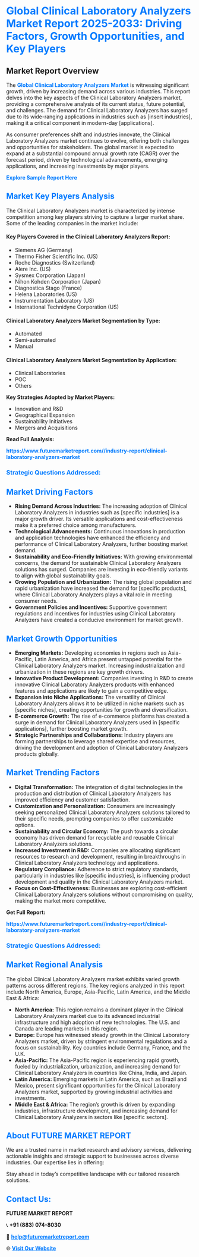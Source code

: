 <h1 style="color: #007BFF;">Global Clinical Laboratory Analyzers Market Report 2025-2033: Driving Factors, Growth Opportunities, and Key Players</h1>

<section id="overview">
<h2>Market Report Overview</h2>
<p>The <a href="https://www.futuremarketreport.com//industry-report/clinical-laboratory-analyzers-market" style="color: #007BFF; text-decoration: none;"><strong>Global Clinical Laboratory Analyzers Market</strong></a> is witnessing significant growth, driven by increasing demand across various industries. This report delves into the key aspects of the Clinical Laboratory Analyzers market, providing a comprehensive analysis of its current status, future potential, and challenges. The demand for Clinical Laboratory Analyzers has surged due to its wide-ranging applications in industries such as [insert industries], making it a critical component in modern-day [applications].</p>
<p>As consumer preferences shift and industries innovate, the Clinical Laboratory Analyzers market continues to evolve, offering both challenges and opportunities for stakeholders. The global market is expected to expand at a substantial compound annual growth rate (CAGR) over the forecast period, driven by technological advancements, emerging applications, and increasing investments by major players.</p>
</section>

<section id="overview">
<p><a href="https://www.futuremarketreport.com//request-sample/reportId=54760" style="color: #007BFF; text-decoration: none;"><strong>Explore Sample Report Here</strong></a></p>
</section>

<section id="key-players">
<h2 style="color: #007BFF;">Market Key Players Analysis</h2>
<p>The Clinical Laboratory Analyzers market is characterized by intense competition among key players striving to capture a larger market share. Some of the leading companies in the market include:</p>
<h4>Key Players Covered in the Clinical Laboratory Analyzers Report:</h4>
<ul><li>Siemens AG (Germany)</li><li>Thermo Fisher Scientific Inc. (US)</li><li>Roche Diagnostics (Switzerland)</li><li>Alere Inc. (US)</li><li>Sysmex Corporation (Japan)</li><li>Nihon Kohden Corporation (Japan)</li><li>Diagnostica Stago (France)</li><li>Helena Laboratories (US)</li><li>Instrumentation Laboratory (US)</li><li>International Technidyne Corporation (US)</li></ul>
<h4>Clinical Laboratory Analyzers Market Segmentation by Type:</h4>
<ul><li>Automated</li><li>Semi-automated</li><li>Manual</li></ul>

<h4>Clinical Laboratory Analyzers Market Segmentation by Application:</h4>
<ul><li>Clinical Laboratories</li><li>POC</li><li>Others</li></ul>
<p><strong>Key Strategies Adopted by Market Players:</strong></p>
<ul>
<li>Innovation and R&D</li>
<li>Geographical Expansion</li>
<li>Sustainability Initiatives</li>
<li>Mergers and Acquisitions</li>
</ul>
</section>

<section>
<p><strong>Read Full Analysis: </strong></p><a href="https://www.futuremarketreport.com//industry-report/clinical-laboratory-analyzers-market" style="color: #007BFF; text-decoration: none;"><strong>https://www.futuremarketreport.com//industry-report/clinical-laboratory-analyzers-market</strong></a>
<h3 style="color: #007BFF;">Strategic Questions Addressed:</h3>
</section>

<section id="driving-factors">
<h2 style="color: #007BFF;">Market Driving Factors</h2>
<ul>
<li><strong>Rising Demand Across Industries:</strong> The increasing adoption of Clinical Laboratory Analyzers in industries such as [specific industries] is a major growth driver. Its versatile applications and cost-effectiveness make it a preferred choice among manufacturers.</li>
<li><strong>Technological Advancements:</strong> Continuous innovations in production and application technologies have enhanced the efficiency and performance of Clinical Laboratory Analyzers, further boosting market demand.</li>
<li><strong>Sustainability and Eco-Friendly Initiatives:</strong> With growing environmental concerns, the demand for sustainable Clinical Laboratory Analyzers solutions has surged. Companies are investing in eco-friendly variants to align with global sustainability goals.</li>
<li><strong>Growing Population and Urbanization:</strong> The rising global population and rapid urbanization have increased the demand for [specific products], where Clinical Laboratory Analyzers plays a vital role in meeting consumer needs.</li>
<li><strong>Government Policies and Incentives:</strong> Supportive government regulations and incentives for industries using Clinical Laboratory Analyzers have created a conducive environment for market growth.</li>
</ul>
</section>

<section id="growth-opportunities">
<h2 style="color: #007BFF;">Market Growth Opportunities</h2>
<ul>
<li><strong>Emerging Markets:</strong> Developing economies in regions such as Asia-Pacific, Latin America, and Africa present untapped potential for the Clinical Laboratory Analyzers market. Increasing industrialization and urbanization in these regions are key growth drivers.</li>
<li><strong>Innovative Product Development:</strong> Companies investing in R&D to create innovative Clinical Laboratory Analyzers products with enhanced features and applications are likely to gain a competitive edge.</li>
<li><strong>Expansion into Niche Applications:</strong> The versatility of Clinical Laboratory Analyzers allows it to be utilized in niche markets such as [specific niches], creating opportunities for growth and diversification.</li>
<li><strong>E-commerce Growth:</strong> The rise of e-commerce platforms has created a surge in demand for Clinical Laboratory Analyzers used in [specific applications], further boosting market growth.</li>
<li><strong>Strategic Partnerships and Collaborations:</strong> Industry players are forming partnerships to leverage shared expertise and resources, driving the development and adoption of Clinical Laboratory Analyzers products globally.</li>
</ul>
</section>

<section id="trending-factors">
<h2 style="color: #007BFF;">Market Trending Factors</h2>
<ul>
<li><strong>Digital Transformation:</strong> The integration of digital technologies in the production and distribution of Clinical Laboratory Analyzers has improved efficiency and customer satisfaction.</li>
<li><strong>Customization and Personalization:</strong> Consumers are increasingly seeking personalized Clinical Laboratory Analyzers solutions tailored to their specific needs, prompting companies to offer customizable options.</li>
<li><strong>Sustainability and Circular Economy:</strong> The push towards a circular economy has driven demand for recyclable and reusable Clinical Laboratory Analyzers solutions.</li>
<li><strong>Increased Investment in R&D:</strong> Companies are allocating significant resources to research and development, resulting in breakthroughs in Clinical Laboratory Analyzers technology and applications.</li>
<li><strong>Regulatory Compliance:</strong> Adherence to strict regulatory standards, particularly in industries like [specific industries], is influencing product development and quality in the Clinical Laboratory Analyzers market.</li>
<li><strong>Focus on Cost-Effectiveness:</strong> Businesses are exploring cost-efficient Clinical Laboratory Analyzers solutions without compromising on quality, making the market more competitive.</li>
</ul>
</section>

<section>
<p><strong>Get Full Report: </strong></p><a href="https://www.futuremarketreport.com//industry-report/clinical-laboratory-analyzers-market" style="color: #007BFF; text-decoration: none;"><strong>https://www.futuremarketreport.com//industry-report/clinical-laboratory-analyzers-market</strong></a>
<h3 style="color: #007BFF;">Strategic Questions Addressed:</h3>
</section>


<section id="regional-analysis">
<h2 style="color: #007BFF;">Market Regional Analysis</h2>
<p>The global Clinical Laboratory Analyzers market exhibits varied growth patterns across different regions. The key regions analyzed in this report include North America, Europe, Asia-Pacific, Latin America, and the Middle East & Africa:</p>
<ul>
<li><strong>North America:</strong> This region remains a dominant player in the Clinical Laboratory Analyzers market due to its advanced industrial infrastructure and high adoption of new technologies. The U.S. and Canada are leading markets in this region.</li>
<li><strong>Europe:</strong> Europe has witnessed steady growth in the Clinical Laboratory Analyzers market, driven by stringent environmental regulations and a focus on sustainability. Key countries include Germany, France, and the U.K.</li>
<li><strong>Asia-Pacific:</strong> The Asia-Pacific region is experiencing rapid growth, fueled by industrialization, urbanization, and increasing demand for Clinical Laboratory Analyzers in countries like China, India, and Japan.</li>
<li><strong>Latin America:</strong> Emerging markets in Latin America, such as Brazil and Mexico, present significant opportunities for the Clinical Laboratory Analyzers market, supported by growing industrial activities and investments.</li>
<li><strong>Middle East & Africa:</strong> The region’s growth is driven by expanding industries, infrastructure development, and increasing demand for Clinical Laboratory Analyzers in sectors like [specific sectors].</li>
</ul>
</section>

<footer>
<h2 style="color: #007BFF;">About FUTURE MARKET REPORT</h2>
<p>We are a trusted name in market research and advisory services, delivering actionable insights and strategic support to businesses across diverse industries. Our expertise lies in offering:</p>

<p>Stay ahead in today’s competitive landscape with our tailored research solutions.</p>

<h2 style="color: #007BFF;">Contact Us:</h2>
<p><strong>FUTURE MARKET REPORT</strong></p>
<p>📞 <strong>+91 (883) 074-8030</strong></p>
<p>📧 <strong><a href="mailto:help@futuremarketreport.com" style="color: #007BFF;">help@futuremarketreport.com</a></strong></p>
<p>🌐 <strong><a href="https://www.futuremarketreport.com/" style="color: #007BFF;">Visit Our Website</a></strong></p>
</footer>